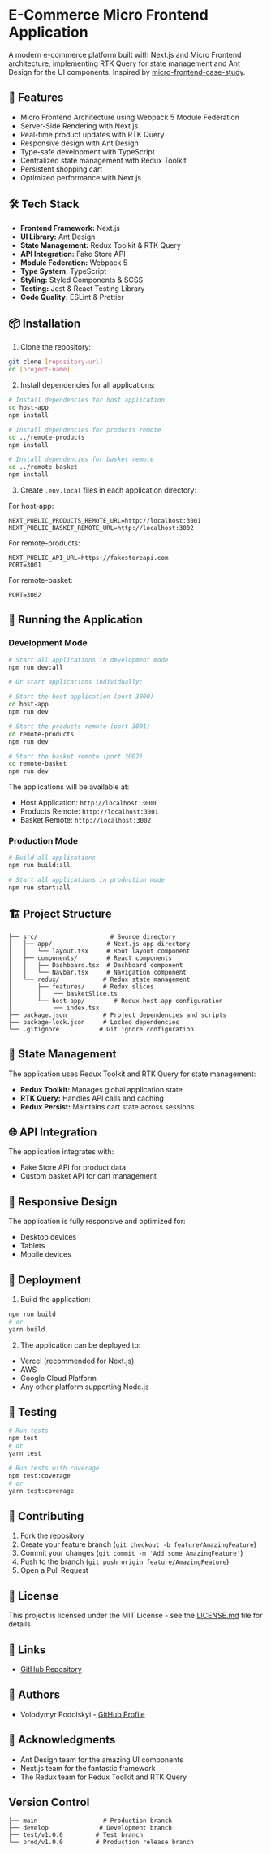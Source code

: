 # E-Commerce Micro Frontend Application

A modern e-commerce platform built with Next.js and Micro Frontend architecture, implementing RTK Query for state management and Ant Design for the UI components. Inspired by [micro-frontend-case-study](https://github.com/VolodymyrPodolskyi/micro-frontend-case-study).

## 🚀 Features

- Micro Frontend Architecture using Webpack 5 Module Federation
- Server-Side Rendering with Next.js
- Real-time product updates with RTK Query
- Responsive design with Ant Design
- Type-safe development with TypeScript
- Centralized state management with Redux Toolkit
- Persistent shopping cart
- Optimized performance with Next.js

## 🛠 Tech Stack

- **Frontend Framework:** Next.js
- **UI Library:** Ant Design
- **State Management:** Redux Toolkit & RTK Query
- **API Integration:** Fake Store API
- **Module Federation:** Webpack 5
- **Type System:** TypeScript
- **Styling:** Styled Components & SCSS
- **Testing:** Jest & React Testing Library
- **Code Quality:** ESLint & Prettier

## 📦 Installation

1. Clone the repository:
```bash
git clone [repository-url]
cd [project-name]
```

2. Install dependencies for all applications:
```bash
# Install dependencies for host application
cd host-app
npm install

# Install dependencies for products remote
cd ../remote-products
npm install

# Install dependencies for basket remote
cd ../remote-basket
npm install
```

3. Create `.env.local` files in each application directory:

For host-app:
```env
NEXT_PUBLIC_PRODUCTS_REMOTE_URL=http://localhost:3001
NEXT_PUBLIC_BASKET_REMOTE_URL=http://localhost:3002
```

For remote-products:
```env
NEXT_PUBLIC_API_URL=https://fakestoreapi.com
PORT=3001
```

For remote-basket:
```env
PORT=3002
```

## 🚀 Running the Application

### Development Mode

```bash
# Start all applications in development mode
npm run dev:all

# Or start applications individually:

# Start the host application (port 3000)
cd host-app
npm run dev

# Start the products remote (port 3001)
cd remote-products
npm run dev

# Start the basket remote (port 3002)
cd remote-basket
npm run dev
```

The applications will be available at:
- Host Application: `http://localhost:3000`
- Products Remote: `http://localhost:3001`
- Basket Remote: `http://localhost:3002`

### Production Mode

```bash
# Build all applications
npm run build:all

# Start all applications in production mode
npm run start:all
```

## 🏗 Project Structure

```
├── src/                    # Source directory
│   ├── app/               # Next.js app directory
│   │   └── layout.tsx     # Root layout component
│   ├── components/        # React components
│   │   ├── Dashboard.tsx  # Dashboard component
│   │   └── Navbar.tsx     # Navigation component
│   └── redux/            # Redux state management
│       ├── features/     # Redux slices
│       │   └── basketSlice.ts
│       └── host-app/        # Redux host-app configuration
│           └── index.tsx
├── package.json          # Project dependencies and scripts
├── package-lock.json     # Locked dependencies
└── .gitignore           # Git ignore configuration
```

## 🔄 State Management

The application uses Redux Toolkit and RTK Query for state management:

- **Redux Toolkit:** Manages global application state
- **RTK Query:** Handles API calls and caching
- **Redux Persist:** Maintains cart state across sessions

## 🌐 API Integration

The application integrates with:
- Fake Store API for product data
- Custom basket API for cart management

## 📱 Responsive Design

The application is fully responsive and optimized for:
- Desktop devices
- Tablets
- Mobile devices

## 🚀 Deployment

1. Build the application:
```bash
npm run build
# or
yarn build
```

2. The application can be deployed to:
- Vercel (recommended for Next.js)
- AWS
- Google Cloud Platform
- Any other platform supporting Node.js

## 🧪 Testing

```bash
# Run tests
npm test
# or
yarn test

# Run tests with coverage
npm test:coverage
# or
yarn test:coverage
```

## 🤝 Contributing

1. Fork the repository
2. Create your feature branch (`git checkout -b feature/AmazingFeature`)
3. Commit your changes (`git commit -m 'Add some AmazingFeature'`)
4. Push to the branch (`git push origin feature/AmazingFeature`)
5. Open a Pull Request

## 📄 License

This project is licensed under the MIT License - see the [LICENSE.md](LICENSE.md) file for details

## 🔗 Links

- [GitHub Repository](https://github.com/VolodymyrPodolskyi/micro-frontend-case-study)


## 👥 Authors

- Volodymyr Podolskyi - [GitHub Profile](https://github.com/VolodymyrPodolskyi)

## 🙏 Acknowledgments

- Ant Design team for the amazing UI components
- Next.js team for the fantastic framework
- The Redux team for Redux Toolkit and RTK Query

## Version Control
```
├── main                  # Production branch
├── develop              # Development branch
├── test/v1.0.0         # Test branch
└── prod/v1.0.0         # Production release branch
```
